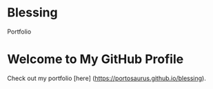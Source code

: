 # Blessing
 Portfolio
# Welcome to My GitHub Profile

Check out my portfolio [here] (https://portosaurus.github.io/blessing).